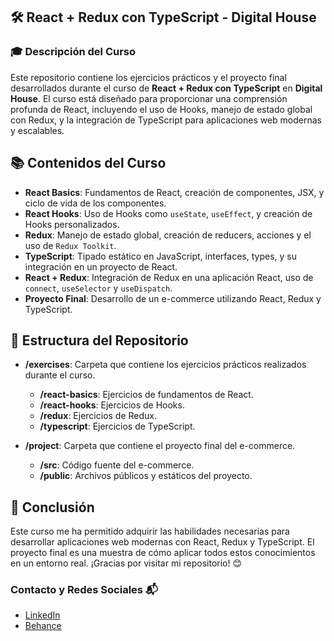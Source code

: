 ## **🛠️ React + Redux con TypeScript - Digital House**

### 🎓 Descripción del Curso
Este repositorio contiene los ejercicios prácticos y el proyecto final desarrollados durante el curso de **React + Redux con TypeScript** en **Digital House**. El curso está diseñado para proporcionar una comprensión profunda de React, incluyendo el uso de Hooks, manejo de estado global con Redux, y la integración de TypeScript para aplicaciones web modernas y escalables.

##  📚 Contenidos del Curso

- **React Basics**: Fundamentos de React, creación de componentes, JSX, y ciclo de vida de los componentes.
- **React Hooks**: Uso de Hooks como `useState`, `useEffect`, y creación de Hooks personalizados.
- **Redux**: Manejo de estado global, creación de reducers, acciones y el uso de `Redux Toolkit`.
- **TypeScript**: Tipado estático en JavaScript, interfaces, types, y su integración en un proyecto de React.
- **React + Redux**: Integración de Redux en una aplicación React, uso de `connect`, `useSelector` y `useDispatch`.
- **Proyecto Final**: Desarrollo de un e-commerce utilizando React, Redux y TypeScript.

##  📁 Estructura del Repositorio

- **/exercises**: Carpeta que contiene los ejercicios prácticos realizados durante el curso.
  - **/react-basics**: Ejercicios de fundamentos de React.
  - **/react-hooks**: Ejercicios de Hooks.
  - **/redux**: Ejercicios de Redux.
  - **/typescript**: Ejercicios de TypeScript.

- **/project**: Carpeta que contiene el proyecto final del e-commerce.
  - **/src**: Código fuente del e-commerce.
  - **/public**: Archivos públicos y estáticos del proyecto.


## 🚀 Conclusión

Este curso me ha permitido adquirir las habilidades necesarias para desarrollar aplicaciones web modernas con React, Redux y TypeScript. El proyecto final es una muestra de cómo aplicar todos estos conocimientos en un entorno real.
¡Gracias por visitar mi repositorio! 😊

### Contacto y Redes Sociales 📬

- [LinkedIn](https://www.linkedin.com/in/lucia-riva/)
- [Behance](https://www.behance.net/LRiva)

